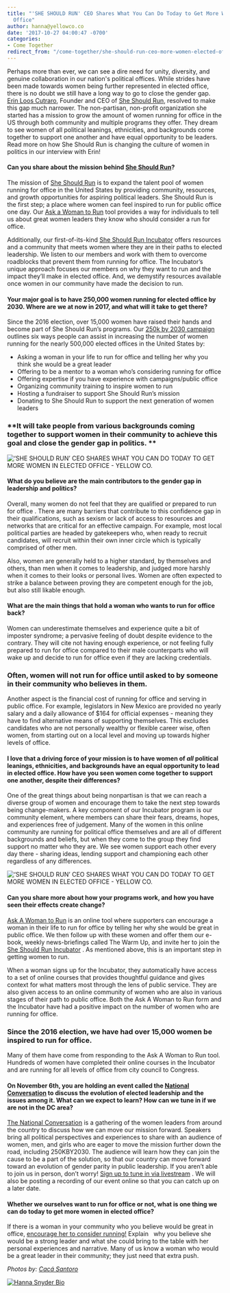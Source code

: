 ```yaml
---
title: "'SHE SHOULD RUN' CEO Shares What You Can Do Today to Get More Women in Elected
  Office"
author: hanna@yellowco.co
date: '2017-10-27 04:00:47 -0700'
categories:
- Come Together
redirect_from: "/come-together/she-should-run-ceo-more-women-elected-office/"
---
```


Perhaps more than ever, we can see a dire need for unity, diversity, and genuine collaboration in our nation's political offices. While strides have been made towards women being further represented in elected office, there is no doubt we still have a long way to go to close the gender gap. [Erin Loos Cutraro](http://www.sheshouldrun.org/meet_the_staff), Founder and CEO of [She Should Run](http://www.sheshouldrun.org/), resolved to make this gap much narrower. The non-partisan, non-profit organization she started has a mission to grow the amount of women running for office in the US through both community and multiple programs they offer. They dream to see women of all political leanings, ethnicities, and backgrounds come together to support one another and have equal opportunity to be leaders. Read more on how She Should Run is changing the culture of women in politics in our interview with Erin!

#### **Can you share about the mission behind [She Should Run](http://www.sheshouldrun.org/)?**

The mission of [She Should Run](http://www.sheshouldrun.org/) is to expand the talent pool of women running for office in the United States by providing community, resources, and growth opportunities for aspiring political leaders. She Should Run is the first step; a place where women can feel inspired to run for public office one day. Our [Ask a Woman to Run](http://www.sheshouldrun.org/ask) tool provides a way for individuals to tell us about great women leaders they know who should consider a run for office.

Additionally, our first-of-its-kind [She Should Run Incubator](http://www.sheshouldrun.org/Incubator) offers resources and a community that meets women where they are in their paths to elected leadership. We listen to our members and work with them to overcome roadblocks that prevent them from running for office. The Incubator’s unique approach focuses our members on why they want to run and the impact they’ll make in elected office. And, we demystify resources available once women in our community have made the decision to run. 

#### **Your major goal is to have 250,000 women running for elected office by 2030\. Where are we at now in 2017, and what will it take to get there?**

Since the 2016 election, over 15,000 women have raised their hands and become part of She Should Run’s programs. Our [250k by 2030 campaign](http://www.sheshouldrun.org/take-action) outlines six ways people can assist in increasing the number of women running for the nearly 500,000 elected offices in the United States by:

*   Asking a woman in your life to run for office and telling her why you think she would be a great leader
*   Offering to be a mentor to a woman who’s considering running for office
*   Offering expertise if you have experience with campaigns/public office
*   Organizing community training to inspire women to run
*   Hosting a fundraiser to support She Should Run’s mission
*   Donating to She Should Run to support the next generation of women leaders

### **It will take people from various backgrounds coming together to support women in their community to achieve this goal and close the gender gap in politics. **

![‘SHE SHOULD RUN’ CEO SHARES WHAT YOU CAN DO TODAY TO GET MORE WOMEN IN ELECTED OFFICE - YELLOW CO. ](https://s3.amazonaws.com/yellow-files/blog/2017/10/0P7A9587-Edit.jpg)

#### **What do you believe are the main contributors to the gender gap in leadership and politics?**

Overall, many women do not feel that they are qualified or prepared to run for office . There are many barriers that contribute to this confidence gap in their qualifications, such as sexism or lack of access to resources and networks that are critical for an effective campaign. For example, most local political parties are headed by gatekeepers who, when ready to recruit candidates, will recruit within their own inner circle which is typically comprised of other men.  

Also, women are generally held to a higher standard, by themselves and others, than men when it comes to leadership, and judged more harshly when it comes to their looks or personal lives. Women are often expected to strike a balance between proving they are competent enough for the job, but also still likable enough. 

#### **What are the main things that hold a woman who wants to run for office back?**

Women can underestimate themselves and experience quite a bit of imposter syndrome; a pervasive feeling of doubt despite evidence to the contrary. They will cite not having enough experience, or not feeling fully prepared to run for office compared to their male counterparts who will wake up and decide to run for office even if they are lacking credentials.

### **Often, women will not run for office until asked to by someone in their community who believes in them.**

Another aspect is the financial cost of running for office and serving in public office. For example, legislators in New Mexico are provided no yearly salary and a daily allowance of $164 for official expenses - meaning they have to find alternative means of supporting themselves. This excludes candidates who are not personally wealthy or flexible career wise, often women, from starting out on a local level and moving up towards higher levels of office.

#### **I love that a driving force of your mission is to have women of _all_ political leanings, ethnicities, and backgrounds have an equal opportunity to lead in elected office. How have you seen women come together to support one another, despite their differences?**

One of the great things about being nonpartisan is that we can reach a diverse group of women and encourage them to take the next step towards being change-makers. A key component of our Incubator program is our community element, where members can share their fears, dreams, hopes, and experiences free of judgement. Many of the women in this online community are running for political office themselves and are all of different backgrounds and beliefs, but when they come to the group they find support no matter who they are. We see women support each other every day there - sharing ideas, lending support and championing each other regardless of any differences.

![‘SHE SHOULD RUN’ CEO SHARES WHAT YOU CAN DO TODAY TO GET MORE WOMEN IN ELECTED OFFICE - YELLOW CO.](https://s3.amazonaws.com/yellow-files/blog/2017/10/0P7A9588.jpg)

#### **Can you share more about how your programs work, and how you have seen their effects create change?**

[Ask A Woman to Run](http://www.sheshouldrun.org/ask_a_woman_to_run_for_office) is an online tool where supporters can encourage a woman in their life to run for office by telling her why she would be great in public office. We then follow up with these women and offer them our e-book, weekly news-briefings called The Warm Up, and invite her to join the [She Should Run Incubator](http://www.sheshouldrun.org/incubator) . As mentioned above, this is an important step in getting women to run.

When a woman signs up for the Incubator, they automatically have access to a set of online courses that provides thoughtful guidance and gives context for what matters most through the lens of public service. They are also given access to an online community of women who are also in various stages of their path to public office. Both the Ask A Woman to Run form and the Incubator have had a positive impact on the number of women who are running for office.

### **Since the 2016 election, we have had over 15,000 women be inspired to run for office.**

Many of them have come from responding to the Ask A Woman to Run tool. Hundreds of women have completed their online courses in the Incubator and are running for all levels of office from city council to Congress.

#### **On November 6th, you are holding an event called the [National Conversation](http://www.sheshouldrun.org/national_conversation) to discuss the evolution of elected leadership and the issues among it. What can we expect to learn? How can we tune in if we are not in the DC area?**

[The National Conversation](http://www.sheshouldrun.org/national_conversation) is a gathering of the women leaders from around the country to discuss how we can move our mission forward. Speakers bring all political perspectives and experiences to share with an audience of women, men, and girls who are eager to move the mission further down the road, including 250KBY2030\. The audience will learn how they can join the cause to be a part of the solution, so that our country can move forward toward an evolution of gender parity in public leadership. If you aren’t able to join us in person, don’t worry! [Sign up to tune in via livestream](http://www.sheshouldrun.org/livestream2017?utm_campaign=171018_speakers&utm_medium=email&utm_source=sheshouldrun) . We will also be posting a recording of our event online so that you can catch up on a later date.

#### **Whether we ourselves want to run for office or not, what is one thing we can do today to get more women in elected office?**

If there is a woman in your community who you believe would be great in office, [encourage her to consider running!](http://www.sheshouldrun.org/ask_a_woman_to_run_for_office) Explain   why you believe she would be a strong leader and what she could bring to the table with her personal experiences and narrative. Many of us know a woman who would be a great leader in their community; they just need that extra push. 

_Photos by: [Cacá Santoro](http://cacasantoro.com/)_

[![Hanna Snyder Bio](https://s3.amazonaws.com/yellow-files/blog/2017/10/HANNA-BIO-new-2.jpg)](http://hannasnyder.com)
